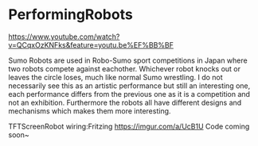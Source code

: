 # PerformingRobots

https://www.youtube.com/watch?v=QCqxOzKNFks&feature=youtu.be%EF%BB%BF

Sumo Robots are used in Robo-Sumo sport competitions in Japan where two robots compete against eachother. Whichever robot knocks out or leaves the circle loses, much like normal Sumo wrestling. I do not necessarily see this as an artistic performance but still an interesting one, each performance differs from the previous one as it is a competition and not an exhibition. Furthermore the robots all have different designs and mechanisms which makes them more interesting. 






TFTScreenRobot wiring:Fritzing
https://imgur.com/a/UcB1U
Code coming soon~
